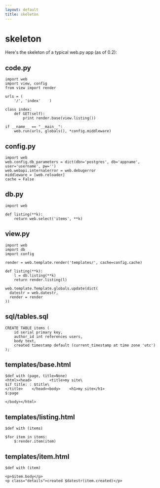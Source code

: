 ```yaml
---
layout: default
title: skeleton
---
```


# skeleton

Here's the skeleton of a typical web.py app (as of 0.2):

## code.py

    import web
    import view, config
    from view import render

    urls = (
        '/', 'index'    )

    class index:
        def GET(self):
            print render.base(view.listing())

    if __name__ == "__main__":
        web.run(urls, globals(), *config.middleware)

## config.py

    import web
    web.config.db_parameters = dict(dbn='postgres', db='appname', user='username', pw='')
    web.webapi.internalerror = web.debugerror
    middleware = [web.reloader]
    cache = False

## db.py

    import web

    def listing(**k):
        return web.select('items', **k)

## view.py

    import web
    import db
    import config

    render = web.template.render('templates/', cache=config.cache)

    def listing(**k):
        l = db.listing(**k)
        return render.listing(l)
    
    web.template.Template.globals.update(dict(
      datestr = web.datestr,
      render = render
    ))

## sql/tables.sql

    CREATE TABLE items (
        id serial primary key,
        author_id int references users,
        body text,
        created timestamp default (current_timestamp at time zone 'utc')
    );

## templates/base.html

    $def with (page, title=None)
    <html><head>        <title>my site\
    $if title: : $title\
    </title>    </head><body>    <h1>my site</h1>
    $:page
    
    </body></html>
## templates/listing.html

    $def with (items)

    $for item in items:
        $:render.item(item)

## templates/item.html

    $def with (item)
    
    <p>$item.body</p>    
    <p class="details">created $datestr(item.created)</p>